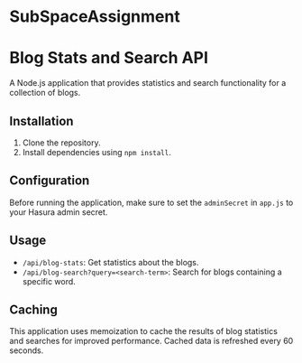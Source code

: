 # SubSpaceAssignment
# Blog Stats and Search API

A Node.js application that provides statistics and search functionality for a collection of blogs.

## Installation

1. Clone the repository.
2. Install dependencies using `npm install`.

## Configuration

Before running the application, make sure to set the `adminSecret` in `app.js` to your Hasura admin secret.

## Usage

- `/api/blog-stats`: Get statistics about the blogs.
- `/api/blog-search?query=<search-term>`: Search for blogs containing a specific word.

## Caching

This application uses memoization to cache the results of blog statistics and searches for improved performance. Cached data is refreshed every 60 seconds.

